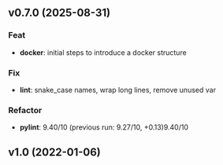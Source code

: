 ## v0.7.0 (2025-08-31)

### Feat

- **docker**: initial steps to introduce a docker structure

### Fix

- **lint**: snake_case names, wrap long lines, remove unused var

### Refactor

- **pylint**: 9.40/10 (previous run: 9.27/10, +0.13)9.40/10

## v1.0 (2022-01-06)
